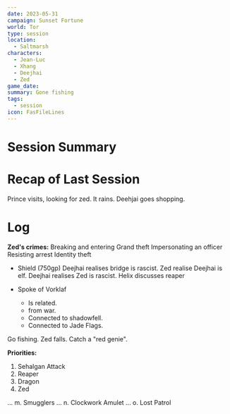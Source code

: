 ```yaml
---
date: 2023-05-31
campaign: Sunset Fortune
world: Tor
type: session
location:
  - Saltmarsh
characters:
  - Jean-Luc
  - Xhang
  - Deejhai
  - Zed
game_date: 
summary: Gone fishing
tags:
  - session
icon: FasFileLines
---
```

# Session Summary
# Recap of Last Session
Prince visits, looking for zed. It rains. Deehjai goes shopping.
# Log
**Zed's crimes:** Breaking and entering
Grand theft
Impersonating an officer
Resisting arrest
Identity theft 


- Shield (750gp)
Deejhai realises bridge is rascist. 
Zed realise Deejhai is elf. 
Deejhai realises Zed is rascist. 
Helix discusses reaper

- Spoke of Vorklaf
    - Is related.
    - from war.
    - Connected to shadowfell.
    - Connected to Jade Flags.

Go fishing. 
Zed falls. 
Catch a "red genie". 

**Priorities:**
1. Sehalgan Attack
2. Reaper
3. Dragon
4. Zed

... 
m. 
Smugglers 
... 
n. Clockwork Amulet 
... 
o. Lost Patrol